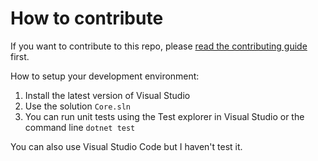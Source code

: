 # How to contribute

If you want to contribute to this repo, please [read the contributing guide](CONTRIBUTING.md) first.

How to setup your development environment:

1. Install the latest version of Visual Studio
2. Use the solution `Core.sln`
3. You can run unit tests using the Test explorer in Visual Studio or the command line `dotnet test`

You can also use Visual Studio Code but I haven't test it.